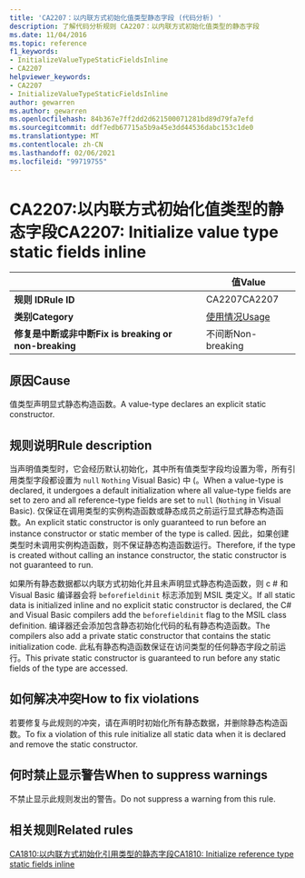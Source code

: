 ```yaml
---
title: 'CA2207：以内联方式初始化值类型静态字段 (代码分析) '
description: 了解代码分析规则 CA2207：以内联方式初始化值类型的静态字段
ms.date: 11/04/2016
ms.topic: reference
f1_keywords:
- InitializeValueTypeStaticFieldsInline
- CA2207
helpviewer_keywords:
- CA2207
- InitializeValueTypeStaticFieldsInline
author: gewarren
ms.author: gewarren
ms.openlocfilehash: 84b367e7ff2dd2d621500071281bd89d79fa7efd
ms.sourcegitcommit: ddf7edb67715a5b9a45e3dd44536dabc153c1de0
ms.translationtype: MT
ms.contentlocale: zh-CN
ms.lasthandoff: 02/06/2021
ms.locfileid: "99719755"
---
```

# <a name="ca2207-initialize-value-type-static-fields-inline"></a><span data-ttu-id="95a2e-103">CA2207:以内联方式初始化值类型的静态字段</span><span class="sxs-lookup"><span data-stu-id="95a2e-103">CA2207: Initialize value type static fields inline</span></span>

| | <span data-ttu-id="95a2e-104">值</span><span class="sxs-lookup"><span data-stu-id="95a2e-104">Value</span></span> |
|-|-|
| <span data-ttu-id="95a2e-105">**规则 ID**</span><span class="sxs-lookup"><span data-stu-id="95a2e-105">**Rule ID**</span></span> |<span data-ttu-id="95a2e-106">CA2207</span><span class="sxs-lookup"><span data-stu-id="95a2e-106">CA2207</span></span>|
| <span data-ttu-id="95a2e-107">**类别**</span><span class="sxs-lookup"><span data-stu-id="95a2e-107">**Category**</span></span> |[<span data-ttu-id="95a2e-108">使用情况</span><span class="sxs-lookup"><span data-stu-id="95a2e-108">Usage</span></span>](usage-warnings.md)|
| <span data-ttu-id="95a2e-109">**修复是中断或非中断**</span><span class="sxs-lookup"><span data-stu-id="95a2e-109">**Fix is breaking or non-breaking**</span></span> |<span data-ttu-id="95a2e-110">不间断</span><span class="sxs-lookup"><span data-stu-id="95a2e-110">Non-breaking</span></span>|

## <a name="cause"></a><span data-ttu-id="95a2e-111">原因</span><span class="sxs-lookup"><span data-stu-id="95a2e-111">Cause</span></span>

<span data-ttu-id="95a2e-112">值类型声明显式静态构造函数。</span><span class="sxs-lookup"><span data-stu-id="95a2e-112">A value-type declares an explicit static constructor.</span></span>

## <a name="rule-description"></a><span data-ttu-id="95a2e-113">规则说明</span><span class="sxs-lookup"><span data-stu-id="95a2e-113">Rule description</span></span>

<span data-ttu-id="95a2e-114">当声明值类型时，它会经历默认初始化，其中所有值类型字段均设置为零，所有引用类型字段都设置为 `null` `Nothing` Visual Basic) 中 (。</span><span class="sxs-lookup"><span data-stu-id="95a2e-114">When a value-type is declared, it undergoes a default initialization where all value-type fields are set to zero and all reference-type fields are set to `null` (`Nothing` in Visual Basic).</span></span> <span data-ttu-id="95a2e-115">仅保证在调用类型的实例构造函数或静态成员之前运行显式静态构造函数。</span><span class="sxs-lookup"><span data-stu-id="95a2e-115">An explicit static constructor is only guaranteed to run before an instance constructor or static member of the type is called.</span></span> <span data-ttu-id="95a2e-116">因此，如果创建类型时未调用实例构造函数，则不保证静态构造函数运行。</span><span class="sxs-lookup"><span data-stu-id="95a2e-116">Therefore, if the type is created without calling an instance constructor, the static constructor is not guaranteed to run.</span></span>

<span data-ttu-id="95a2e-117">如果所有静态数据都以内联方式初始化并且未声明显式静态构造函数，则 c # 和 Visual Basic 编译器会将 `beforefieldinit` 标志添加到 MSIL 类定义。</span><span class="sxs-lookup"><span data-stu-id="95a2e-117">If all static data is initialized inline and no explicit static constructor is declared, the C# and Visual Basic compilers add the `beforefieldinit` flag to the MSIL class definition.</span></span> <span data-ttu-id="95a2e-118">编译器还会添加包含静态初始化代码的私有静态构造函数。</span><span class="sxs-lookup"><span data-stu-id="95a2e-118">The compilers also add a private static constructor that contains the static initialization code.</span></span> <span data-ttu-id="95a2e-119">此私有静态构造函数保证在访问类型的任何静态字段之前运行。</span><span class="sxs-lookup"><span data-stu-id="95a2e-119">This private static constructor is guaranteed to run before any static fields of the type are accessed.</span></span>

## <a name="how-to-fix-violations"></a><span data-ttu-id="95a2e-120">如何解决冲突</span><span class="sxs-lookup"><span data-stu-id="95a2e-120">How to fix violations</span></span>

<span data-ttu-id="95a2e-121">若要修复与此规则的冲突，请在声明时初始化所有静态数据，并删除静态构造函数。</span><span class="sxs-lookup"><span data-stu-id="95a2e-121">To fix a violation of this rule initialize all static data when it is declared and remove the static constructor.</span></span>

## <a name="when-to-suppress-warnings"></a><span data-ttu-id="95a2e-122">何时禁止显示警告</span><span class="sxs-lookup"><span data-stu-id="95a2e-122">When to suppress warnings</span></span>

<span data-ttu-id="95a2e-123">不禁止显示此规则发出的警告。</span><span class="sxs-lookup"><span data-stu-id="95a2e-123">Do not suppress a warning from this rule.</span></span>

## <a name="related-rules"></a><span data-ttu-id="95a2e-124">相关规则</span><span class="sxs-lookup"><span data-stu-id="95a2e-124">Related rules</span></span>

[<span data-ttu-id="95a2e-125">CA1810:以内联方式初始化引用类型的静态字段</span><span class="sxs-lookup"><span data-stu-id="95a2e-125">CA1810: Initialize reference type static fields inline</span></span>](ca1810.md)
